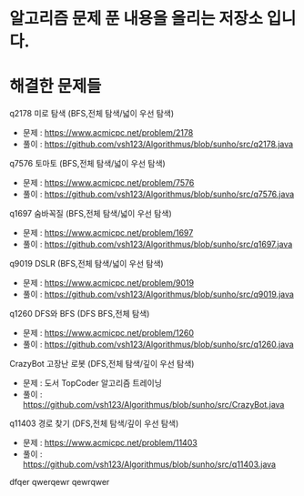 # 알고리즘 문제 푼 내용을 올리는 저장소 입니다.
# 해결한 문제들
q2178 미로 탐색 (BFS,전체 탐색/넓이 우선 탐색)
 - 문제 : https://www.acmicpc.net/problem/2178
 - 풀이 : https://github.com/vsh123/Algorithmus/blob/sunho/src/q2178.java                                                                                                
 
q7576 토마토 (BFS,전체 탐색/넓이 우선 탐색)
 - 문제 : https://www.acmicpc.net/problem/7576
 - 풀이 : https://github.com/vsh123/Algorithmus/blob/sunho/src/q7576.java
 
q1697 숨바꼭질 (BFS,전체 탐색/넓이 우선 탐색)
 - 문제 : https://www.acmicpc.net/problem/1697
 - 풀이 : https://github.com/vsh123/Algorithmus/blob/sunho/src/q1697.java
 
q9019 DSLR (BFS,전체 탐색/넓이 우선 탐색)
 - 문제 : https://www.acmicpc.net/problem/9019
 - 풀이 : https://github.com/vsh123/Algorithmus/blob/sunho/src/q9019.java
 
q1260 DFS와 BFS (DFS BFS,전체 탐색)
 - 문제 : https://www.acmicpc.net/problem/1260
 - 풀이 : https://github.com/vsh123/Algorithmus/blob/sunho/src/q1260.java

CrazyBot 고장난 로봇 (DFS,전체 탐색/깊이 우선 탐색)
 - 문제 : 도서 TopCoder 알고리즘 트레이닝
 - 풀이 : https://github.com/vsh123/Algorithmus/blob/sunho/src/CrazyBot.java

q11403 경로 찾기 (DFS,전체 탐색/깊이 우선 탐색)
 - 문제 : https://www.acmicpc.net/problem/11403
 - 풀이 : https://github.com/vsh123/Algorithmus/blob/sunho/src/q11403.java

 dfqer
 qwerqewr
 qewrqwer
